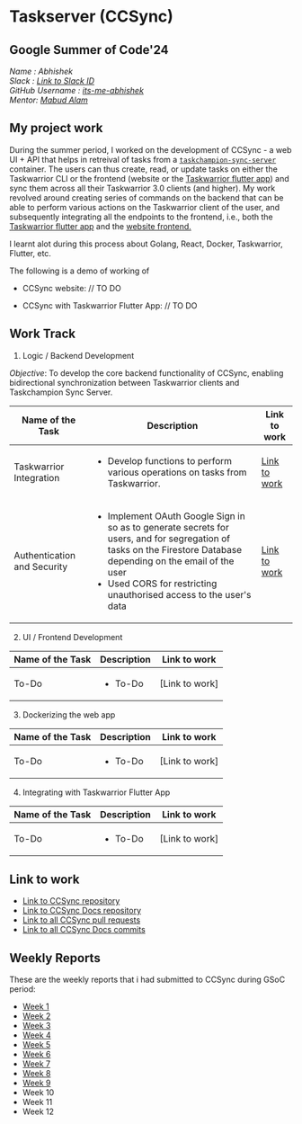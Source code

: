 # Taskserver (CCSync)

## Google Summer of Code'24
_Name : Abhishek_ <br/>
_Slack : [Link to Slack ID](https://rhccgsoc15.slack.com/team/U0646QP9HDK)_ <br/>
_GitHub Username : [its-me-abhishek](https://github.com/its-me-abhishek)_ <br/>
_Mentor: [Mabud Alam](https://github.com/Pavel401)_ <br/>

## My project work

During the summer period, I worked on the development of CCSync - a web UI + API that helps in retreival of tasks from a [`taskchampion-sync-server`](https://github.com/GothenburgBitFactory/taskchampion-sync-server) container. The users can thus create, read,
or update tasks on either the Taskwarrior CLI or the frontend (website or the [Taskwarrior flutter app](https://github.com/CCExtractor/taskwarrior-flutter)) and sync them across all their Taskwarrior 3.0 clients (and higher).
My work revolved around creating series of commands on the backend that can be able to perform various actions on the Taskwarrior client of the user, and subsequently integrating all the endpoints to the frontend, i.e., both the [Taskwarrior flutter app](https://github.com/CCExtractor/taskwarrior-flutter) and the [website frontend.](https://github.com/its-me-abhishek/ccsync/tree/main/frontend)

I learnt alot during this process about Golang, React, Docker, Taskwarrior, Flutter, etc.

The following is a demo of working of 
- CCSync website:
// TO DO

- CCSync with Taskwarrior Flutter App:
// TO DO


## Work Track

1. Logic / Backend Development

_Objective_: To develop the core backend functionality of CCSync, enabling bidirectional synchronization between Taskwarrior clients and Taskchampion Sync Server.

| Name of the Task | Description | Link to work |
|------------------|-------------|--------------|
| Taskwarrior Integration | <ul><li>Develop functions to perform various operations on tasks from Taskwarrior.</li></ul> | [Link to work](https://github.com/its-me-abhishek/ccsync/tree/main/backend) |
| Authentication and Security | <ul><li>Implement OAuth Google Sign in so as to generate secrets for users, and for segregation of tasks on the Firestore Database depending on the email of the user</li> <li>Used CORS for restricting unauthorised access to the user's data</li></ul>| [Link to work](https://github.com/its-me-abhishek/ccsync/tree/main/backend) |

2. UI / Frontend Development

| Name of the Task | Description | Link to work |
|------------------|-------------|--------------|
| To-Do | <ul><li>To-Do</li></ul> | [Link to work] |


3. Dockerizing the web app

| Name of the Task | Description | Link to work |
|------------------|-------------|--------------|
| To-Do | <ul><li>To-Do</li></ul> | [Link to work] |

4. Integrating with Taskwarrior Flutter App

| Name of the Task | Description | Link to work |
|------------------|-------------|--------------|
| To-Do | <ul><li>To-Do</li></ul> | [Link to work] |

## Link to work
- [Link to CCSync repository](https://github.com/its-me-abhishek/ccsync)
- [Link to CCSync Docs repository](https://github.com/its-me-abhishek/ccsync-docs)
- [Link to all CCSync pull requests](https://github.com/its-me-abhishek/ccsync/pulls?q=is%3Apr+is%3Aclosed)
- [Link to all CCSync Docs commits](https://github.com/its-me-abhishek/ccsync-docs/commits/main/)

## Weekly Reports
These are the weekly reports that i had submitted to CCSync during GSoC period:
- [Week 1](https://abhishek31.medium.com/gsoc-week-1-at-ccextractor-abb9f13a4d94)
- [Week 2](https://abhishek31.medium.com/gsoc-week-2-at-ccextractor-b8538b394ef4)
- [Week 3](https://abhishek31.medium.com/gsoc-week-3-at-ccextractor-e15393457db9)
- [Week 4](https://abhishek31.medium.com/gsoc-week-4-at-ccextractor-429fc4c3d164)
- [Week 5](https://abhishek31.medium.com/gsoc-week-5-at-ccextractor-125b2607a0d7)
- [Week 6](https://abhishek31.medium.com/gsoc-week-6-at-ccextractor-75936fe98d98)
- [Week 7](https://abhishek31.medium.com/gsoc-week-7-at-ccextractor-12fc1036c081)
- [Week 8](https://abhishek31.medium.com/gsoc-week-8-at-ccextractor-41c57a724e88)
- [Week 9](https://abhishek31.medium.com/gsoc-week-9-at-ccextractor-f1060cdf5f71)
- Week 10
- Week 11
- Week 12


